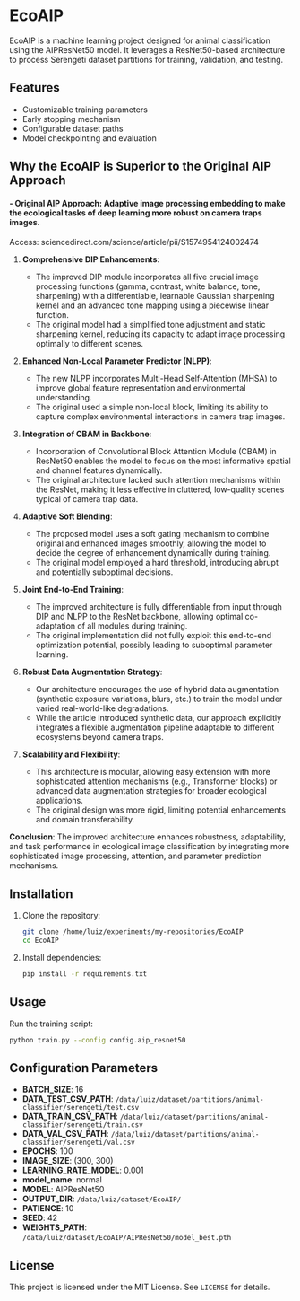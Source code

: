 
# EcoAIP

EcoAIP is a machine learning project designed for animal classification using the AIPResNet50 model. It leverages a ResNet50-based architecture to process Serengeti dataset partitions for training, validation, and testing.

## Features
- Customizable training parameters
- Early stopping mechanism
- Configurable dataset paths
- Model checkpointing and evaluation

## Why the EcoAIP is Superior to the Original AIP Approach

#### -  Original AIP Approach: Adaptive image processing embedding to make the ecological tasks of deep learning more robust on camera traps images. 
Access: sciencedirect.com/science/article/pii/S1574954124002474

1. **Comprehensive DIP Enhancements**:
   - The improved DIP module incorporates all five crucial image processing functions (gamma, contrast, white balance, tone, sharpening) with a differentiable, learnable Gaussian sharpening kernel and an advanced tone mapping using a piecewise linear function. 
   - The original model had a simplified tone adjustment and static sharpening kernel, reducing its capacity to adapt image processing optimally to different scenes.

2. **Enhanced Non-Local Parameter Predictor (NLPP)**:
   - The new NLPP incorporates Multi-Head Self-Attention (MHSA) to improve global feature representation and environmental understanding.
   - The original used a simple non-local block, limiting its ability to capture complex environmental interactions in camera trap images.

3. **Integration of CBAM in Backbone**:
   - Incorporation of Convolutional Block Attention Module (CBAM) in ResNet50 enables the model to focus on the most informative spatial and channel features dynamically.
   - The original architecture lacked such attention mechanisms within the ResNet, making it less effective in cluttered, low-quality scenes typical of camera trap data.

4. **Adaptive Soft Blending**:
   - The proposed model uses a soft gating mechanism to combine original and enhanced images smoothly, allowing the model to decide the degree of enhancement dynamically during training.
   - The original model employed a hard threshold, introducing abrupt and potentially suboptimal decisions.

5. **Joint End-to-End Training**:
   - The improved architecture is fully differentiable from input through DIP and NLPP to the ResNet backbone, allowing optimal co-adaptation of all modules during training.
   - The original implementation did not fully exploit this end-to-end optimization potential, possibly leading to suboptimal parameter learning.

6. **Robust Data Augmentation Strategy**:
   - Our architecture encourages the use of hybrid data augmentation (synthetic exposure variations, blurs, etc.) to train the model under varied real-world-like degradations.
   - While the article introduced synthetic data, our approach explicitly integrates a flexible augmentation pipeline adaptable to different ecosystems beyond camera traps.

7. **Scalability and Flexibility**:
   - This architecture is modular, allowing easy extension with more sophisticated attention mechanisms (e.g., Transformer blocks) or advanced data augmentation strategies for broader ecological applications.
   - The original design was more rigid, limiting potential enhancements and domain transferability.

**Conclusion**:
The improved architecture enhances robustness, adaptability, and task performance in ecological image classification by integrating more sophisticated image processing, attention, and parameter prediction mechanisms.


## Installation
1. Clone the repository:
   ```bash
   git clone /home/luiz/experiments/my-repositories/EcoAIP
   cd EcoAIP
   ```
2. Install dependencies:
   ```bash
   pip install -r requirements.txt
   ```

## Usage
Run the training script:
```bash
python train.py --config config.aip_resnet50
```

## Configuration Parameters
- **BATCH_SIZE**: 16
- **DATA_TEST_CSV_PATH**: `/data/luiz/dataset/partitions/animal-classifier/serengeti/test.csv`
- **DATA_TRAIN_CSV_PATH**: `/data/luiz/dataset/partitions/animal-classifier/serengeti/train.csv`
- **DATA_VAL_CSV_PATH**: `/data/luiz/dataset/partitions/animal-classifier/serengeti/val.csv`
- **EPOCHS**: 100
- **IMAGE_SIZE**: (300, 300)
- **LEARNING_RATE_MODEL**: 0.001
- **model_name**: normal
- **MODEL**: AIPResNet50
- **OUTPUT_DIR**: `/data/luiz/dataset/EcoAIP/`
- **PATIENCE**: 10
- **SEED**: 42
- **WEIGHTS_PATH**: `/data/luiz/dataset/EcoAIP/AIPResNet50/model_best.pth`

## License
This project is licensed under the MIT License. See `LICENSE` for details.


